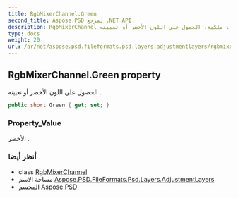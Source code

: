 ```yaml
---
title: RgbMixerChannel.Green
second_title: Aspose.PSD لمرجع .NET API
description: RgbMixerChannel ملكية. الحصول على اللون الأخضر أو تعيينه .
type: docs
weight: 20
url: /ar/net/aspose.psd.fileformats.psd.layers.adjustmentlayers/rgbmixerchannel/green/
---
```

## RgbMixerChannel.Green property

الحصول على اللون الأخضر أو تعيينه .

```csharp
public short Green { get; set; }
```

### Property_Value

الأخضر .

### أنظر أيضا

* class [RgbMixerChannel](../)
* مساحة الاسم [Aspose.PSD.FileFormats.Psd.Layers.AdjustmentLayers](../../rgbmixerchannel/)
* المجسم [Aspose.PSD](../../../)


